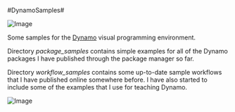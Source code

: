 #DynamoSamples#

![Image](https://raw.github.com/andydandy74/DynamoSamples/master/workflow_samples/ToAutomateOrNotToAutomate/ToAutomateOrNotToAutomate.png)

Some samples for the [Dynamo](http://www.dynamobim.org) visual programming environment.

Directory *package_samples* contains simple examples for all of the Dynamo packages I have published through the package manager so far.

Directory *workflow_samples* contains some up-to-date sample workflows that I have published online somewhere before. I have also started to include some of the examples that I use for teaching Dynamo.

![Image](https://raw.github.com/andydandy74/DynamoSamples/master/workflow_samples/SurfaceRemixer/SurfaceRemixer_Results.png)
